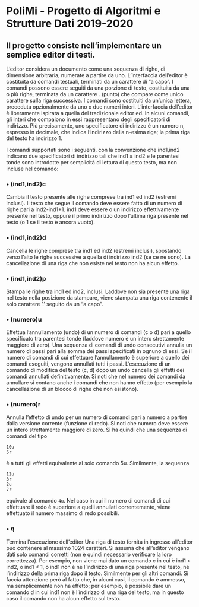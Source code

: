 # PoliMi - Progetto di Algoritmi e Strutture Dati 2019-2020

## Il progetto consiste nell’implementare un semplice editor di testi.

L’editor considera un documento come una sequenza di righe, di dimensione arbitraria, numerate a partire da uno.
L’interfaccia dell’editor è costituita da comandi testuali, terminati da un carattere di “a capo”. 
I comandi possono essere seguiti da una porzione di testo, costituita da una o più righe, terminata da un carattere . (punto) che 
compare come unico carattere sulla riga successiva. 
I comandi sono costituiti da un’unica lettera, preceduta opzionalmente da uno o due numeri interi.
L’interfaccia dell’editor è liberamente ispirata a quella del tradizionale editor ed.
In alcuni comandi, gli interi che compaiono in essi rappresentano degli specificatori di indirizzo. Più precisamente, uno specificatore di indirizzo è un numero n, 
espresso in decimale, che indica l’indirizzo della n-esima riga; 
la prima riga del testo ha indirizzo 1.

I comandi supportati sono i seguenti, con la convenzione che ind1,ind2 indicano due specificatori di indirizzo tali che ind1 ≤ ind2 e le parentesi tonde
sono introdotte per semplicità di lettura di questo testo, ma non incluse nel comando:

### • (ind1,ind2)c
Cambia il testo presente alle righe comprese tra ind1 ed ind2 (estremi inclusi). 
Il testo che segue il comando deve essere fatto di un numero di righe pari a ind2-ind1+1. 
ind1 deve essere o un indirizzo effettivamente presente nel testo, 
oppure il primo indirizzo dopo l’ultima riga presente nel testo (o 1 se il testo è ancora vuoto).

### • (ind1,ind2)d
Cancella le righe comprese tra ind1 ed ind2 (estremi inclusi), spostando verso l’alto le righe successive a quella di indirizzo ind2 (se ce ne sono).
La cancellazione di una riga che non esiste nel testo non ha alcun effetto.

### • (ind1,ind2)p
Stampa le righe tra ind1 ed ind2, inclusi. Laddove non sia presente una riga nel testo nella posizione da stampare, 
viene stampata una riga contenente il solo carattere ’.’ seguito da un “a capo”.

### • (numero)u
Effettua l’annullamento (undo) di un numero di comandi (c o d) pari a quello specificato tra parentesi tonde 
(laddove numero è un intero strettamente maggiore di zero). 
Una sequenza di comandi di undo consecutivi annulla un numero di passi pari alla somma dei passi specificati in ognuno di essi. 
Se il numero di comandi di cui effettuare l’annullamento è superiore a quello dei comandi eseguiti, vengono annullati tutti i passi. 
L’esecuzione di un comando di modifica del testo (c, d) dopo un undo cancella gli effetti dei comandi annullati definitivamente. 
Si noti che nel numero dei comandi da annullare si contano anche i comandi che non hanno effetto
(per esempio la cancellazione di un blocco di righe che non esistono).

### • (numero)r
Annulla l’effetto di undo per un numero di comandi pari a numero a partire dalla versione corrente (funzione di redo). 
Si noti che numero deve essere un intero strettamente maggiore di zero. 
Si ha quindi che una sequenza di comandi del tipo
```
10u
5r
```
è a tutti gli effetti equivalente al solo comando 5u. 
Similmente, la sequenza
```
12u
3r
2u
7r
```
equivale al comando `4u`. 
Nel caso in cui il numero di comandi di cui effettuare il redo è superiore a quelli annullati correntemente, 
viene effettuato il numero massimo di redo possibili.

### • q
Termina l’esecuzione dell’editor
Una riga di testo fornita in ingresso all’editor può contenere al massimo 1024 caratteri.
Si assuma che all’editor vengano dati solo comandi corretti (non è quindi necessario verificare la loro correttezza).
Per esempio, non viene mai dato un comando c in cui è ind1 > ind2, o ind1 < 1, o ind1 non è né l’indirizzo di una riga presente nel testo, 
né l’indirizzo della prima riga dopo il testo. 
Similmente per gli altri comandi. 
Si faccia attenzione però al fatto che, in alcuni casi, il comando è ammesso, ma semplicemente non ha effetto; 
per esempio, è possibile dare un comando d in cui ind1 non è l’indirizzo di una riga del testo, 
ma in questo caso il comando non ha alcun effetto sul testo.
